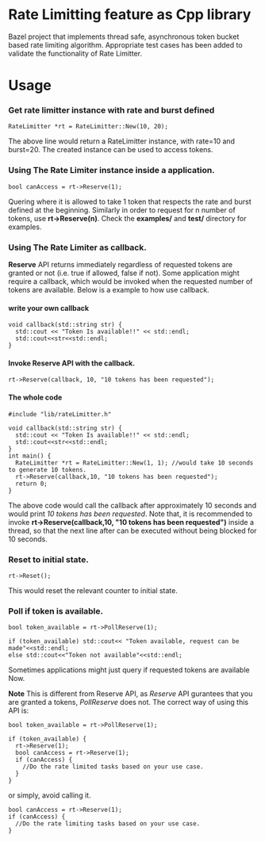 # Rate Limitting feature as Cpp library
Bazel project that implements thread safe, asynchronous token bucket based rate limiting algorithm. Appropriate test cases has been added to validate the functionality of Rate Limitter.
# Usage

### Get rate limitter instance with rate and burst defined
```
RateLimitter *rt = RateLimitter::New(10, 20);
```
The above line would return a RateLimitter instance, with rate=10 and burst=20. The created instance can be used to access tokens.

### Using The Rate Limiter instance inside a application.
```
bool canAccess = rt->Reserve(1);
```
Quering where it is allowed to take 1 token that respects the rate and burst defined at the beginning. Similarly in order to request for n number of tokens, use **rt->Reserve(n)**. Check the **examples/** and **test/** directory for examples.

### Using The Rate Limiter as callback.
**Reserve** API returns immediately regardless of requested tokens are granted or not (i.e. true if allowed, false if not). Some application might require a callback, which would be invoked when the requested number of tokens are available. Below is a example to how use callback.
#### write your own callback
```
void callback(std::string str) {
  std::cout << "Token Is available!!" << std::endl;
  std::cout<<str<<std::endl;
}
```
#### Invoke Reserve API with the callback.
```
rt->Reserve(callback, 10, "10 tokens has been requested");
```
#### The whole code
```
#include "lib/rateLimitter.h"

void callback(std::string str) {
  std::cout << "Token Is available!!" << std::endl;
  std::cout<<str<<std::endl;
}
int main() {
  RateLimitter *rt = RateLimitter::New(1, 1); //would take 10 seconds to generate 10 tokens.
  rt->Reserve(callback,10, "10 tokens has been requested");
  return 0;
}
```
The above code would call the callback after approximately 10 seconds and would print *10 tokens has been requested*. Note that, it is recommended to invoke **rt->Reserve(callback,10, "10 tokens has been requested")** inside a thread, so that the next line after can be executed without being blocked for 10 seconds.

### Reset to initial state.
```
rt->Reset();
```
This would reset the relevant counter to initial state. 

### Poll if token is available. 
```
bool token_available = rt->PollReserve(1);

if (token_available) std::cout<< "Token available, request can be made"<<std::endl;
else std::cout<<"Token not available"<<std::endl;
```
Sometimes applications might just query if requested tokens are available Now. 

**Note** This is different from Reserve API, as *Reserve* API gurantees that you are granted a tokens, *PollReserve* does not. The correct way of using this API is:
```
bool token_available = rt->PollReserve(1);

if (token_available) {
  rt->Reserve(1);
  bool canAccess = rt->Reserve(1);
  if (canAccess) {
    //Do the rate limited tasks based on your use case.
  }
}
```
or simply, avoid calling it.
```
bool canAccess = rt->Reserve(1);
if (canAccess) {
  //Do the rate limiting tasks based on your use case.
}
```

  


